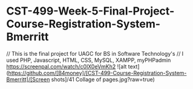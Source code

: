 # CST-499-Week-5-Final-Project-Course-Registration-System-Bmerritt
// This is the final project for UAGC for BS in Software Technology's
// I used PHP, Javascript, HTML, CSS, MySQL, XAMPP, myPHPadmin
https://screenpal.com/watch/c0lX0eVmKh2
![alt text](https://github.com/[B4money]/[CST-499-Course-Registration-System-Bmerritt]/[Screen shots]/41 Collage of pages.jpg?raw=true)
